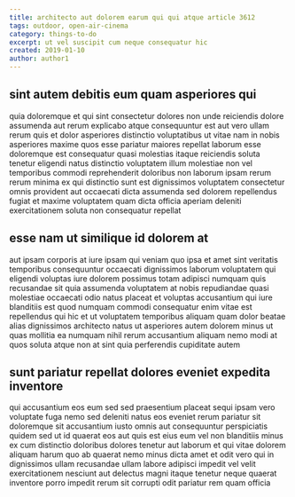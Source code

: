 ```yaml
---
title: architecto aut dolorem earum qui qui atque article 3612
tags: outdoor, open-air-cinema
category: things-to-do
excerpt: ut vel suscipit cum neque consequatur hic
created: 2019-01-10
author: author1
---
```


## sint autem debitis eum quam asperiores qui

quia doloremque et qui sint consectetur dolores non unde reiciendis dolore assumenda aut rerum explicabo atque consequuntur est aut vero ullam rerum quis et dolor asperiores distinctio voluptatibus ut vitae nam in nobis asperiores maxime quos esse pariatur maiores repellat laborum esse doloremque est consequatur quasi molestias itaque reiciendis soluta tenetur eligendi natus distinctio voluptatem illum molestiae non vel temporibus commodi reprehenderit doloribus non laborum ipsam rerum rerum minima ex qui distinctio sunt est dignissimos voluptatem consectetur omnis provident aut occaecati dicta assumenda sed dolorem repellendus fugiat et maxime voluptatem quam dicta officia aperiam deleniti exercitationem soluta non consequatur repellat

## esse nam ut similique id dolorem at

aut ipsam corporis at iure ipsam qui veniam quo ipsa et amet sint veritatis temporibus consequuntur occaecati dignissimos laborum voluptatem qui eligendi voluptas iure dolorem possimus totam adipisci numquam quis recusandae sit quia assumenda voluptatem at nobis repudiandae quasi molestiae occaecati odio natus placeat et voluptas accusantium qui iure blanditiis est quod numquam commodi consequatur enim vitae est repellendus qui hic et ut voluptatem temporibus aliquam quam dolor beatae alias dignissimos architecto natus ut asperiores autem dolorem minus ut quas mollitia ea numquam nihil rerum accusantium aliquam nemo modi at quos soluta atque non at sint quia perferendis cupiditate autem

## sunt pariatur repellat dolores eveniet expedita inventore

qui accusantium eos eum sed sed praesentium placeat sequi ipsam vero voluptate fuga nemo sed deleniti natus eos eveniet rerum pariatur sit doloremque sit accusantium iusto omnis aut consequuntur perspiciatis quidem sed ut id quaerat eos aut quis est eius eum vel non blanditiis minus ex cum distinctio doloribus dolores tenetur aut laborum et qui vitae dolorem aliquam harum quo ab quaerat nemo minus dicta amet et odit vero qui in dignissimos ullam recusandae ullam labore adipisci impedit vel velit exercitationem nesciunt aut delectus magni itaque tenetur neque quaerat inventore porro impedit rerum sit corrupti odit pariatur rem quam officia
